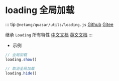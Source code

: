 # loading 全局加载

::: tip
`@netang/quasar/utils/loading.js` [Github](https://github.com/netangsoft/netang-quasar/blob/main/utils/loading.js) [Gitee](https://gitee.com/jinmarcus/netang-quasar/blob/main/utils/loading.js)

继承 `Loading` 所有特性
[中文文档](http://www.quasarchs.com/quasar-plugins/loading) [英文文档](https://quasar.dev/quasar-plugins/loading)
:::

- 示例

```javascript
// 全局加载
loading.show()

// 取消全局加载
loading.hide()
```
